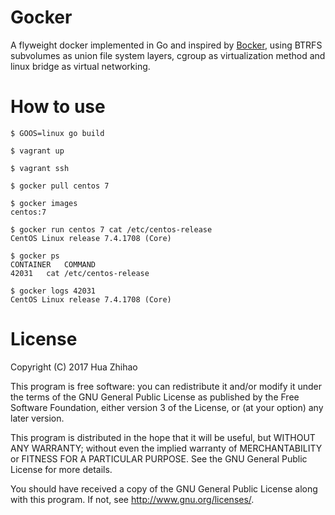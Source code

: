 # Gocker

A flyweight docker implemented in Go and inspired by [Bocker](https://github.com/p8952/bocker), using BTRFS subvolumes as union file system layers, cgroup as virtualization method and linux bridge as virtual networking.

# How to use

    $ GOOS=linux go build

    $ vagrant up

    $ vagrant ssh

    $ gocker pull centos 7

    $ gocker images
    centos:7

    $ gocker run centos 7 cat /etc/centos-release
    CentOS Linux release 7.4.1708 (Core)

    $ gocker ps
    CONTAINER	COMMAND
    42031	cat /etc/centos-release

    $ gocker logs 42031
    CentOS Linux release 7.4.1708 (Core)

# License

Copyright (C) 2017 Hua Zhihao

This program is free software: you can redistribute it and/or modify
it under the terms of the GNU General Public License as published by
the Free Software Foundation, either version 3 of the License, or
(at your option) any later version.

This program is distributed in the hope that it will be useful,
but WITHOUT ANY WARRANTY; without even the implied warranty of
MERCHANTABILITY or FITNESS FOR A PARTICULAR PURPOSE.  See the
GNU General Public License for more details.

You should have received a copy of the GNU General Public License
along with this program.  If not, see <http://www.gnu.org/licenses/>.